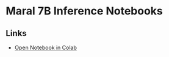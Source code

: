 # Maral 7B Inference Notebooks

## Links

- [Open Notebook in Colab](https://colab.research.google.com/github/prp-e/Maral-7B-Notebooks/blob/main/Maral_7B_Inference.ipynb)

